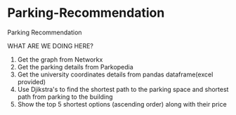 # Parking-Recommendation
Parking Recommendation


WHAT ARE WE DOING HERE?

1) Get the graph from Networkx
2) Get the parking details from Parkopedia
3) Get the university coordinates details from pandas dataframe(excel provided) 
4) Use Djikstra's to find the shortest path to the parking space and shortest path from parking to the building
5) Show the top 5 shortest options (ascending order) along with their price
